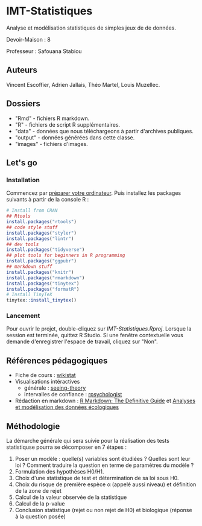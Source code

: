 # IMT-Statistiques

Analyse et modélisation statistiques de simples jeux de de données.

Devoir-Maison : 8

Professeur : Safouana Stabiou

## Auteurs

Vincent Escoffier, Adrien Jallais, Théo Martel, Louis Muzellec.

## Dossiers

+ "Rmd" - fichiers R markdown.
+ "R" - fichiers de script R supplémentaires.
+ "data" - données que nous téléchargeons à partir d'archives publiques.
+ "output" - données générées dans cette classe.
+ "images" - fichiers d'images.

## Let's go

### Installation

Commencez par [préparer votre ordinateur](https://www.middleprofessor.com/files/applied-biostatistics_bookdown/_book/appendix-1-getting-started-with-r.html).
Puis installez les packages suivants à partir de la console R :

```R
# Install from CRAN
## Rtools
install.packages("rtools")
## code style stuff
install.packages("styler")
install.packages("lintr")
## dev tools
install.packages("tidyverse")
## plot tools for beginners in R programming 
install.packages("ggpubr")
## markdown stuff
install.packages("knitr")
install.packages("rmarkdown") 
install.packages("tinytex")
install.packages("formatR")
# Install TinyTeX
tinytex::install_tinytex()
```

### Lancement

Pour ouvrir le projet, double-cliquez sur *IMT-Statistiques.Rproj*.
Lorsque la session est terminée, quittez R Studio. Si une fenêtre contextuelle vous demande d'enregistrer l'espace de travail, cliquez sur "Non". 

## Références pédagogiques

- Fiche de cours : [wikistat](http://wikistat.fr/)
- Visualisations intéractives
  - générale :  [seeing-theory](https://seeing-theory.brown.edu/)
  - intervalles de confiance : [rpsychologist](https://rpsychologist.com/viz)
- Rédaction en markdown : [R Markdown: The Definitive Guide](https://bookdown.org/yihui/rmarkdown/) et [Analyses et modélisation des données écologiques](https://pmarchand1.github.io/ECL7102/)

## Méthodologie

La démarche générale qui sera suivie pour la réalisation des tests statistiquse pourra se décomposer en 7 étapes :
1. Poser un modèle : quelle(s) variables sont étudiées ? Quelles sont leur loi ? Comment traduire la question en terme de paramètres du modèle ?
2. Formulation des hypothèses H0/H1.
3. Choix d'une statistique de test et détermination de sa loi sous H0.
4. Choix du risque de première espèce α (appelé aussi niveau) et définition de la zone de rejet
5. Calcul de la valeur observée de la statistique
6. Calcul de la p-value
7. Conclusion statistique (rejet ou non rejet de H0) et biologique (réponse à la question posée)
